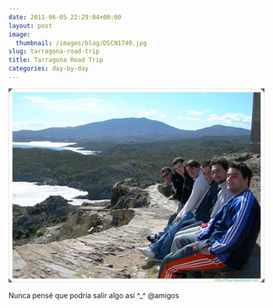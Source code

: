 ```yaml
---
date: 2011-06-05 22:29:04+00:00
layout: post
image:
  thumbnail: /images/blog/DSCN1740.jpg
slug: tarragona-road-trip
title: Tarragona Road Trip
categories: day-by-day
---
```


[![](/images/blog/DSCN1740.jpg)](/images/blog/DSCN1740.jpg)

Nunca pensé que podría salir algo así ^_^ @amigos
